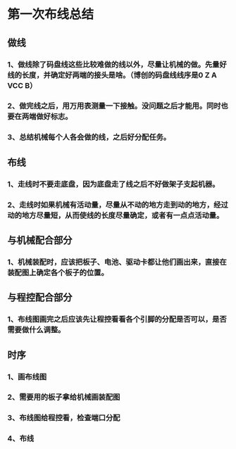 # 第一次布线总结
## 做线
### 1、做线除了码盘线这些比较难做的线以外，尽量让机械的做。先量好线的长度，并确定好两端的接头是啥。（博创的码盘线线序是0 Z A VCC B）
### 2、做完线之后，用万用表测量一下接触。没问题之后才能用。同时也要在两端做好标志。
### 3、总结机械每个人各会做的线，之后好分配任务。

## 布线
### 1、走线时不要走底盘，因为底盘走了线之后不好做架子支起机器。
### 2、走线时如果机械有活动量，尽量从不动的地方走到动的地方，经过动的地方尽量短，从而使线的长度尽量确定，或者有一点点活动量。

## 与机械配合部分
### 1、机械装配时，应该把板子、电池、驱动卡都让他们画出来，直接在装配图上确定各个板子的位置。

## 与程控配合部分
### 1、布线图画完之后应该先让程控看看各个引脚的分配是否可以，是否需要做什么调整。


## 时序
### 1、画布线图
### 2、需要用的板子拿给机械画装配图
### 3、布线图给程控看，检查端口分配
### 4、布线
